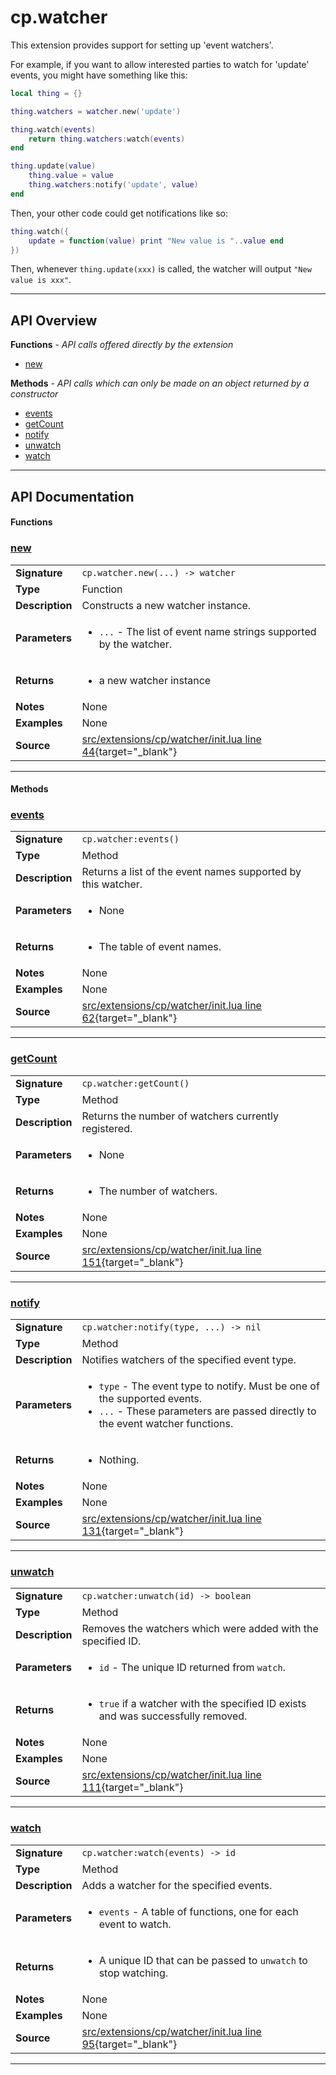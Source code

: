 # cp.watcher

This extension provides support for setting up 'event watchers'.

For example, if you want to allow interested parties to watch for 'update'
events, you might have something like this:

```lua
local thing = {}

thing.watchers = watcher.new('update')

thing.watch(events)
	return thing.watchers:watch(events)
end

thing.update(value)
	thing.value = value
	thing.watchers:notify('update', value)
end
```

Then, your other code could get notifications like so:

```lua
thing.watch({
	update = function(value) print "New value is "..value end
})
```

Then, whenever `thing.update(xxx)` is called, the watcher will output `"New value is xxx"`.

---

## API Overview
**Functions** - _API calls offered directly by the extension_
 * [new](#new)

**Methods** - _API calls which can only be made on an object returned by a constructor_
 * [events](#events)
 * [getCount](#getcount)
 * [notify](#notify)
 * [unwatch](#unwatch)
 * [watch](#watch)


---

## API Documentation

#### Functions


### [new](#new)

|                                             |                                                                                     |
| --------------------------------------------|-------------------------------------------------------------------------------------|
| **Signature**                               | `cp.watcher.new(...) -> watcher`                                                                    |
| **Type**                                    | Function                                                                     |
| **Description**                             | Constructs a new watcher instance.                                                                     |
| **Parameters**                              | <ul><li>`...` - The list of event name strings supported by the watcher.</li></ul> |
| **Returns**                                 | <ul><li>a new watcher instance</li></ul>          |
| **Notes**                                   | None |
| **Examples**                                | None |
| **Source**                                  | [src/extensions/cp/watcher/init.lua line 44](https://github.com/CommandPost/CommandPost/blob/develop/src/extensions/cp/watcher/init.lua#L44){target="_blank"} |

---

#### Methods


### [events](#events)

|                                             |                                                                                     |
| --------------------------------------------|-------------------------------------------------------------------------------------|
| **Signature**                               | `cp.watcher:events()`                                                                    |
| **Type**                                    | Method                                                                     |
| **Description**                             | Returns a list of the event names supported by this watcher.                                                                     |
| **Parameters**                              | <ul><li>None</li></ul> |
| **Returns**                                 | <ul><li>The table of event names.</li></ul>          |
| **Notes**                                   | None |
| **Examples**                                | None |
| **Source**                                  | [src/extensions/cp/watcher/init.lua line 62](https://github.com/CommandPost/CommandPost/blob/develop/src/extensions/cp/watcher/init.lua#L62){target="_blank"} |

---


### [getCount](#getcount)

|                                             |                                                                                     |
| --------------------------------------------|-------------------------------------------------------------------------------------|
| **Signature**                               | `cp.watcher:getCount()`                                                                    |
| **Type**                                    | Method                                                                     |
| **Description**                             | Returns the number of watchers currently registered.                                                                     |
| **Parameters**                              | <ul><li>None</li></ul> |
| **Returns**                                 | <ul><li>The number of watchers.</li></ul>          |
| **Notes**                                   | None |
| **Examples**                                | None |
| **Source**                                  | [src/extensions/cp/watcher/init.lua line 151](https://github.com/CommandPost/CommandPost/blob/develop/src/extensions/cp/watcher/init.lua#L151){target="_blank"} |

---


### [notify](#notify)

|                                             |                                                                                     |
| --------------------------------------------|-------------------------------------------------------------------------------------|
| **Signature**                               | `cp.watcher:notify(type, ...) -> nil`                                                                    |
| **Type**                                    | Method                                                                     |
| **Description**                             | Notifies watchers of the specified event type.                                                                     |
| **Parameters**                              | <ul><li>`type`	- The event type to notify. Must be one of the supported events.</li><li>`...`	- These parameters are passed directly to the event watcher functions.</li></ul> |
| **Returns**                                 | <ul><li>Nothing.</li></ul>          |
| **Notes**                                   | None |
| **Examples**                                | None |
| **Source**                                  | [src/extensions/cp/watcher/init.lua line 131](https://github.com/CommandPost/CommandPost/blob/develop/src/extensions/cp/watcher/init.lua#L131){target="_blank"} |

---


### [unwatch](#unwatch)

|                                             |                                                                                     |
| --------------------------------------------|-------------------------------------------------------------------------------------|
| **Signature**                               | `cp.watcher:unwatch(id) -> boolean`                                                                    |
| **Type**                                    | Method                                                                     |
| **Description**                             | Removes the watchers which were added with the specified ID.                                                                     |
| **Parameters**                              | <ul><li>`id`		- The unique ID returned from `watch`.</li></ul> |
| **Returns**                                 | <ul><li>`true` if a watcher with the specified ID exists and was successfully removed.</li></ul>          |
| **Notes**                                   | None |
| **Examples**                                | None |
| **Source**                                  | [src/extensions/cp/watcher/init.lua line 111](https://github.com/CommandPost/CommandPost/blob/develop/src/extensions/cp/watcher/init.lua#L111){target="_blank"} |

---


### [watch](#watch)

|                                             |                                                                                     |
| --------------------------------------------|-------------------------------------------------------------------------------------|
| **Signature**                               | `cp.watcher:watch(events) -> id`                                                                    |
| **Type**                                    | Method                                                                     |
| **Description**                             | Adds a watcher for the specified events.                                                                     |
| **Parameters**                              | <ul><li>`events`		- A table of functions, one for each event to watch.</li></ul> |
| **Returns**                                 | <ul><li>A unique ID that can be passed to `unwatch` to stop watching.</li></ul>          |
| **Notes**                                   | None |
| **Examples**                                | None |
| **Source**                                  | [src/extensions/cp/watcher/init.lua line 95](https://github.com/CommandPost/CommandPost/blob/develop/src/extensions/cp/watcher/init.lua#L95){target="_blank"} |

---

